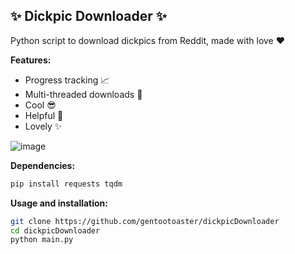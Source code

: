 ## ✨ Dickpic Downloader ✨
Python script to download dickpics from Reddit, made with love ❤

**Features:**
- Progress tracking 📈
- Multi-threaded downloads 🚀
- Cool 😎
- Helpful 💖
- Lovely ✨

![image](https://github.com/user-attachments/assets/cd37837c-2618-43bf-9539-97465ca10966)

**Dependencies:**
```bash
pip install requests tqdm
```

**Usage and installation:**
```bash
git clone https://github.com/gentootoaster/dickpicDownloader
cd dickpicDownloader
python main.py
```
